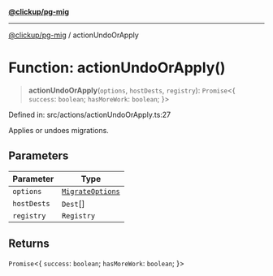 [**@clickup/pg-mig**](../README.md)

***

[@clickup/pg-mig](../globals.md) / actionUndoOrApply

# Function: actionUndoOrApply()

> **actionUndoOrApply**(`options`, `hostDests`, `registry`): `Promise`\<\{ `success`: `boolean`; `hasMoreWork`: `boolean`; \}\>

Defined in: src/actions/actionUndoOrApply.ts:27

Applies or undoes migrations.

## Parameters

| Parameter | Type |
| ------ | ------ |
| `options` | [`MigrateOptions`](../interfaces/MigrateOptions.md) |
| `hostDests` | `Dest`[] |
| `registry` | `Registry` |

## Returns

`Promise`\<\{ `success`: `boolean`; `hasMoreWork`: `boolean`; \}\>
